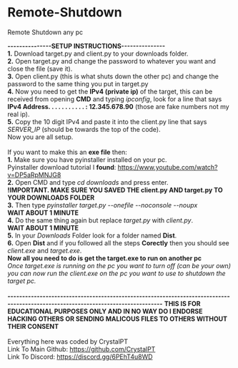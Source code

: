 # Remote-Shutdown
Remote Shutdown any pc

**---------------SETUP INSTRUCTIONS---------------**\
**1.** Download target.py and client.py to your downloads folder.\
**2.** Open target.py and change the password to whatever you want and close the file (save it).\
**3.** Open client.py (this is what shuts down the other pc) and change the password to the same thing you put in target.py\
**4.** Now you need to get the **IPv4 (private ip)** of the target, this can be received from opening **CMD** and typing *ipconfig*, look for a line that says **IPv4 Address. . . . . . . . . . . : 12.345.678.90** (those are fake numbers not my real ip).\
**5.** Copy the 10 digit IPv4 and paste it into the client.py line that says *SERVER_IP* (should be towards the top of the code).\
Now you are all setup.\
\
If you want to make this an **exe file** then:\
**1.** Make sure you have pyinstaller installed on your pc.\
Pyinstaller download tutorial I **found**: https://www.youtube.com/watch?v=DP5aRpMNJG8 \
**2.** Open CMD and type *cd downloads* and press enter.\
**!IMPORTANT. MAKE SURE YOU SAVED THE client.py AND target.py TO YOUR DOWNLOADS FOLDER**\
**3.** Then type *pyinstaller target.py --onefile --noconsole --noupx*\
**WAIT ABOUT 1 MINUTE**\
**4.** Do the same thing again but replace *target.py* with *client.py*.\
**WAIT ABOUT 1 MINUTE**\
**5.** In your *Downloads* Folder look for a folder named **Dist**.\
**6.** Open **Dist** and if you followed all the steps **Corectly** then you should see *client.exe* and *target.exe*.\
**Now all you need to do is get the target.exe to run on another pc**\
*Once target.exe is running on the pc you want to turn off (can be your own) you can now run the client.exe on the pc you want to use to shutdown the target pc.*\
\
**---------------------------------------------------------------------------------------------------------------------------------**
**THIS IS FOR EDUCATIONAL PURPOSES ONLY AND IN NO WAY DO I ENDORSE HACKING OTHERS OR SENDING MALICOUS FILES TO OTHERS WITHOUT THEIR CONSENT** \
\
Everything here was coded by CrystalPT\
Link To Main Github: https://github.com/CrystalPT \
Link To Discord: https://discord.gg/6PEhT4u8WD
